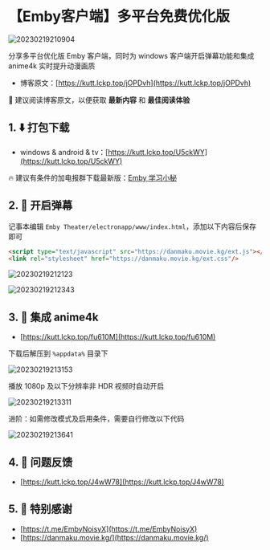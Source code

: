 # 【Emby客户端】多平台免费优化版

![20230219210904](https://image.lckp.top/LuckyPuppy514/image/raw/main/2023/2023-02-19/20230219210904.webp)

分享多平台优化版 Emby 客户端，同时为 windows 客户端开启弹幕功能和集成 anime4k 实时提升动漫画质<!--more-->

- 博客原文：[https://kutt.lckp.top/jOPDvh](https://kutt.lckp.top/jOPDvh)

🌟 建议阅读博客原文，以便获取 **最新内容** 和 **最佳阅读体验**

## 1. ⬇️ 打包下载

- windows & android & tv：[https://kutt.lckp.top/U5ckWY](https://kutt.lckp.top/U5ckWY)

🔥 建议有条件的加电报群下载最新版：[Emby 学习小秘
](https://t.me/EmbyNoisyX
)

## 2. 🧭 开启弹幕

记事本编辑 `Emby Theater/electronapp/www/index.html`，添加以下内容后保存即可

```html
<script type="text/javascript" src="https://danmaku.movie.kg/ext.js"></script>
<link rel="stylesheet" href="https://danmaku.movie.kg/ext.css"/>
```

![20230219212123](https://image.lckp.top/LuckyPuppy514/image/raw/main/2023/2023-02-19/20230219212123.webp)

![20230219212343](https://image.lckp.top/LuckyPuppy514/image/raw/main/2023/2023-02-19/20230219212343.webp)

## 3. 🌟 集成 anime4k

- [https://kutt.lckp.top/fu610M](https://kutt.lckp.top/fu610M)

下载后解压到 `%appdata%` 目录下

![20230219213153](https://image.lckp.top/LuckyPuppy514/image/raw/main/2023/2023-02-19/20230219213153.webp)

播放 1080p 及以下分辨率非 HDR 视频时自动开启

![20230219213311](https://image.lckp.top/LuckyPuppy514/image/raw/main/2023/2023-02-19/20230219213311.webp)

进阶：如需修改模式及启用条件，需要自行修改以下代码

![20230219213641](https://image.lckp.top/LuckyPuppy514/image/raw/main/2023/2023-02-19/20230219213641.webp)

## 4. 🤔 问题反馈

- [https://kutt.lckp.top/J4wW78](https://kutt.lckp.top/J4wW78)

## 5. 👏 特别感谢

- [https://t.me/EmbyNoisyX](https://t.me/EmbyNoisyX)
- [https://danmaku.movie.kg/](https://danmaku.movie.kg/)
